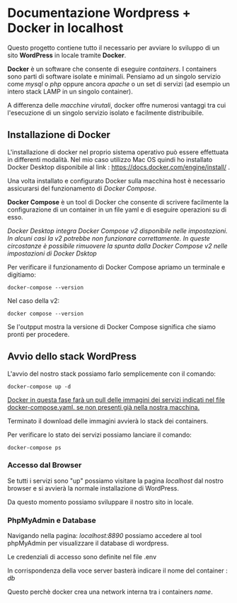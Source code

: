 # Documentazione Wordpress + Docker in localhost

Questo progetto contiene tutto il necessario per avviare lo sviluppo di un sito <b>WordPress</b> in locale tramite <b>Docker</b>.

<strong>Docker</strong> è un software che consente di eseguire <em>containers</em>. 
I containers sono parti di software isolate e minimali. Pensiamo ad un singolo servizio come <em>mysql</em> o <em>php</em> oppure ancora <em>apache</em> o un set di servizi (ad esempio un intero stack LAMP in un singolo container). 

A differenza delle <em>macchine virutali</em>, docker offre numerosi vantaggi tra cui l'esecuzione di un singolo servizio isolato e facilmente distribuibile. 

## Installazione di Docker

L'installazione di docker nel proprio sistema operativo può essere effettuata in differenti modalità.
Nel mio caso utilizzo Mac OS quindi ho installato Docker Desktop disponibile al link : https://docs.docker.com/engine/install/ . 

Una volta installato e configurato Docker sulla macchina host è necessario assicurarsi del funzionamento di <em>Docker Compose</em>.

<b>Docker Compose</b> è un tool di Docker che consente di scrivere facilmente la configurazione di un container in un file yaml e di eseguire operazioni su di esso. 

<em>Docker Desktop integra Docker Compose v2 disponibile nelle impostazioni. In alcuni casi la v2 potrebbe non funzionare correttamente. In queste circostanze è possibile rimuovere la spunta dalla Docker Compose v2 nelle impostazioni di Docker Dsktop</em>

Per verificare il funzionamento di Docker Compose apriamo un terminale e digitiamo:

<pre><code>docker-compose --version</code></pre>

Nel caso della v2:

<pre><code>docker compose --version</code></pre>

Se l'outpput mostra la versione di Docker Compose significa che siamo pronti per procedere. 

## Avvio dello stack WordPress

L'avvio del nostro stack possiamo farlo semplicemente con il comando: 

<pre><code>docker-compose up -d</code></pre>

<u>Docker in questa fase farà un pull delle immagini dei servizi indicati nel file docker-compose.yaml. se non presenti già nella nostra macchina. </u>

Terminato il download delle immagini avvierà lo stack dei containers. 

Per verificare lo stato dei servizi possiamo lanciare il comando: 
<pre><code>docker-compose ps</code></pre>

### Accesso dal Browser

Se tutti i servizi sono "up" possiamo visitare la pagina <em>localhost</em> dal nostro browser e si avvierà la normale installazione di WordPress.

Da questo momento possiamo sviluppare il nostro sito in locale.

### PhpMyAdmin e Database

Navigando nella pagina: <em>localhost:8890</em> possiamo accedere al tool phpMyAdmin per visualizzare il database di wordpress. 

Le credenziali di accesso sono definite nel file .env

In corrispondenza della voce server basterà indicare il nome del container : <em>db</em>

Questo perchè docker crea una network interna tra i containers <em>name</em>.





